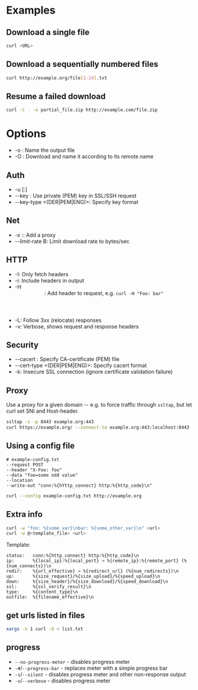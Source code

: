 # Examples

## Download a single file

```bash
curl <URL>
```

## Download a sequentially numbered files

```bash
curl http://example.org/file[1-24].txt
```

## Resume a failed download

```bash
curl -C - -o partial_file.zip http://example.com/file.zip
```

# Options

* -o <name>: Name the output file
* -O <remote>: Download <remote> and name it according to its remote name


## Auth

* -u <username>[:<password>]
* --key <file>: Use private (PEM) key in SSL/SSH request
* --key-type <(DER|PEM|ENG)>: Specify key format

## Net

* -x <host>:<port>: Add a proxy
* --limit-rate <num>B: Limit download rate to <num> bytes/sec


## HTTP

* -I: Only fetch headers
* -i: Include headers in output
* -H <header>: Add header to request, e.g. `curl -H "Foo: bar"`
* -L: Follow 3xx (relocate) responses
* -v: Verbose, shows request and response headers


## Security

* --cacert <file>: Specify CA-certificate (PEM) file
* --cert-type <(DER|PEM|ENG)>: Specify cacert format
* -k: Insecure SSL connection (ignore certificate validation failure)


## Proxy

Use a proxy for a given domain -- e.g. to force traffic through `ssltap`, but
let curl set SNI and Host-header.

```bash
ssltap -s -p 8443 example.org:443
curl https://example.org/ --connect-to example.org:443:localhost:8443
```


## Using a config file

```
# example-config.txt
--request POST
--header "X-Foo: foo"
--data "foo=some odd value"
--location
--write-out "conn:%{hYttp_connect} http:%{http_code}\n"
```

```bash
curl --config example-config.txt http://example.org
```


## Extra info

```bash
curl -w "foo: %{some_var}\nbar: %{some_other_var}\n" <url>
curl -w @<template_file> <url>
```

Template:

```
status:   conn:%{http_connect} http:%{http_code}\n
ip:       %{local_ip}:%{local_port} → %{remote_ip}:%{remote_port} (%{num_connects})\n
redir:    %{url_effective} → %{redirect_url} (%{num_redirects})\n
up:       %{size_request}/%{size_upload}/%{speed_upload}\n
down:     %{size_header}/%{size_download}/%{speed_download}\n
ssl:      %{ssl_verify_result}\n
type:     %{content_type}\n
outfile:  %{filename_effective}\n
```

## get urls listed in files

```bash
xargs -n 1 curl -O < list.txt
```


## progress

- `--no-progress-meter` - disables progress meter
- `-#`/`--progress-bar` - replaces meter with a simple progress bar
- `-s`/`--silent` - disables progress meter and other non-response output
- `-v`/`--verbose` - disables progress meter
